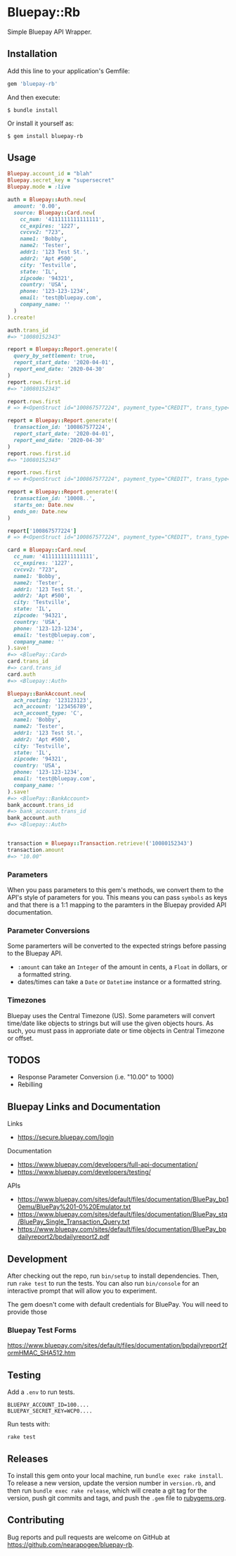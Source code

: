 # Bluepay::Rb

Simple Bluepay API Wrapper.

## Installation

Add this line to your application's Gemfile:

```ruby
gem 'bluepay-rb'
```

And then execute:

    $ bundle install

Or install it yourself as:

    $ gem install bluepay-rb

## Usage

```ruby
Bluepay.account_id = "blah"
Bluepay.secret_key = "supersecret"
Bluepay.mode = :live

auth = Bluepay::Auth.new(
  amount: '0.00',
  source: Bluepay::Card.new(
    cc_num: '4111111111111111',
    cc_expires: '1227',
    cvcvv2: "723",
    name1: 'Bobby',
    name2: 'Tester',
    addr1: '123 Test St.',
    addr2: 'Apt #500',
    city: 'Testville',
    state: 'IL',
    zipcode: '94321',
    country: 'USA',
    phone: '123-123-1234',
    email: 'test@bluepay.com',
    company_name: ''
  )
).create!

auth.trans_id
#=> "10080152343"

report = Bluepay::Report.generate!(
  query_by_settlement: true,
  report_start_date: '2020-04-01',
  report_end_date: '2020-04-30'
)
report.rows.first.id
#=> "10080152343"

report.rows.first
# => #<OpenStruct id="100867577224", payment_type="CREDIT", trans_type="AUTH", amount="0.00", card_type="VISA", payment_account="xxxxxxxxxxxx1111", order_id="100867577224", invoice_id="100867577224", custom_id="", custom_id2="", master_id="", status="1", f_void="", message="INFORMATION STORED", origin="bp10emu", issue_date="2020-04-06 11:17:25", settle_date="", rebilling_id="", settlement_id="", card_expire="1225", bank_name="", addr1="123 Test St.", addr2="Apt #500", city="Testville", state="IL", zip="54321", phone="123-123-1234", email="test@bluepay.com", auth_code="", name1="Bob", name2="Tester", company_name="", memo="", backend_id="", doc_type="", f_captured="", avs_result="_", cvv_result="_", card_present="0", merchdata="", level_3_data="", remote_ip="75.139.119.161", connected_ip="75.139.119.161", level_2_data="">

report = Bluepay::Report.generate!(
  transaction_id: '100867577224',
  report_start_date: '2020-04-01',
  report_end_date: '2020-04-30'
)
report.rows.first.id
#=> "10080152343"

report.rows.first
# => #<OpenStruct id="100867577224", payment_type="CREDIT", trans_type="AUTH", amount="0.00", card_type="VISA", payment_account="xxxxxxxxxxxx1111", order_id="100867577224", invoice_id="100867577224", custom_id="", custom_id2="", master_id="", status="1", f_void="", message="INFORMATION STORED", origin="bp10emu", issue_date="2020-04-06 11:17:25", settle_date="", rebilling_id="", settlement_id="", card_expire="1225", bank_name="", addr1="123 Test St.", addr2="Apt #500", city="Testville", state="IL", zip="54321", phone="123-123-1234", email="test@bluepay.com", auth_code="", name1="Bob", name2="Tester", company_name="", memo="", backend_id="", doc_type="", f_captured="", avs_result="_", cvv_result="_", card_present="0", merchdata="", level_3_data="", remote_ip="75.139.119.161", connected_ip="75.139.119.161", level_2_data="">

report = Bluepay::Report.generate!(
  transaction_id: '10008..',
  starts_on: Date.new
  ends_on: Date.new
)

report['100867577224']
# => #<OpenStruct id="100867577224", payment_type="CREDIT", trans_type="AUTH", amount="0.00", card_type="VISA", payment_account="xxxxxxxxxxxx1111", order_id="100867577224", invoice_id="100867577224", custom_id="", custom_id2="", master_id="", status="1", f_void="", message="INFORMATION STORED", origin="bp10emu", issue_date="2020-04-06 11:17:25", settle_date="", rebilling_id="", settlement_id="", card_expire="1225", bank_name="", addr1="123 Test St.", addr2="Apt #500", city="Testville", state="IL", zip="54321", phone="123-123-1234", email="test@bluepay.com", auth_code="", name1="Bob", name2="Tester", company_name="", memo="", backend_id="", doc_type="", f_captured="", avs_result="_", cvv_result="_", card_present="0", merchdata="", level_3_data="", remote_ip="75.139.119.161", connected_ip="75.139.119.161", level_2_data="">

card = Bluepay::Card.new(
  cc_num: '4111111111111111',
  cc_expires: '1227',
  cvcvv2: "723",
  name1: 'Bobby',
  name2: 'Tester',
  addr1: '123 Test St.',
  addr2: 'Apt #500',
  city: 'Testville',
  state: 'IL',
  zipcode: '94321',
  country: 'USA',
  phone: '123-123-1234',
  email: 'test@bluepay.com',
  company_name: ''
).save!
#=> <BluePay::Card>
card.trans_id
#=> card.trans_id
card.auth
#=> <Bluepay::Auth>

Bluepay::BankAccount.new(
  ach_routing: '123123123',
  ach_account: '123456789',
  ach_account_type: 'C',
  name1: 'Bobby',
  name2: 'Tester',
  addr1: '123 Test St.',
  addr2: 'Apt #500',
  city: 'Testville',
  state: 'IL',
  zipcode: '94321',
  country: 'USA',
  phone: '123-123-1234',
  email: 'test@bluepay.com',
  company_name: ''
).save!
#=> <BluePay::BankAccount>
bank_account.trans_id
#=> bank_account.trans_id
bank_account.auth
#=> <Bluepay::Auth>


transaction = Bluepay::Transaction.retrieve!('10080152343')
transaction.amount
#=> "10.00"

```

### Parameters

When you pass parameters to this gem's methods, we convert them to the API's
style of parameters for you. This means you can pass `symbols` as keys and that
there is a 1:1 mapping to the paramters in the Bluepay provided API
documentation.

### Parameter Conversions

Some paramerters will be converted to the expected strings before passing to
the Bluepay API.

- `:amount` can take an `Integer` of the amount in cents, a `Float` in dollars,
  or a formatted string.
- dates/times can take a `Date` or `Datetime` instance or a formatted string.

### Timezones

Bluepay uses the Central Timezone (US). Some parameters will convert time/date
like objects to strings but will use the given objects hours. As such, you must
pass in approriate date or time objects in Central Timezone or offset.

## TODOS

- Response Parameter Conversion (i.e. "10.00" to 1000)
- Rebilling


## Bluepay Links and Documentation

Links
- https://secure.bluepay.com/login

Documentation
- https://www.bluepay.com/developers/full-api-documentation/
- https://www.bluepay.com/developers/testing/

APIs
- https://www.bluepay.com/sites/default/files/documentation/BluePay_bp10emu/BluePay%201-0%20Emulator.txt
- https://www.bluepay.com/sites/default/files/documentation/BluePay_stq/BluePay_Single_Transaction_Query.txt
- https://www.bluepay.com/sites/default/files/documentation/BluePay_bpdailyreport2/bpdailyreport2.pdf

## Development

After checking out the repo, run `bin/setup` to install dependencies. Then, run
`rake test` to run the tests. You can also run `bin/console` for an interactive
prompt that will allow you to experiment.

The gem doesn't come with default credentials for BluePay. You will need to
provide those

### Bluepay Test Forms

https://www.bluepay.com/sites/default/files/documentation/bpdailyreport2formHMAC_SHA512.htm

## Testing

Add a `.env` to run tests.

```
BLUEPAY_ACCOUNT_ID=100....
BLUEPAY_SECRET_KEY=WCP0....
```

Run tests with:
```
rake test
```

## Releases
To install this gem onto your local machine, run `bundle exec rake install`. To release a new version, update the version number in `version.rb`, and then run `bundle exec rake release`, which will create a git tag for the version, push git commits and tags, and push the `.gem` file to [rubygems.org](https://rubygems.org).


## Contributing

Bug reports and pull requests are welcome on GitHub at https://github.com/nearapogee/bluepay-rb.

